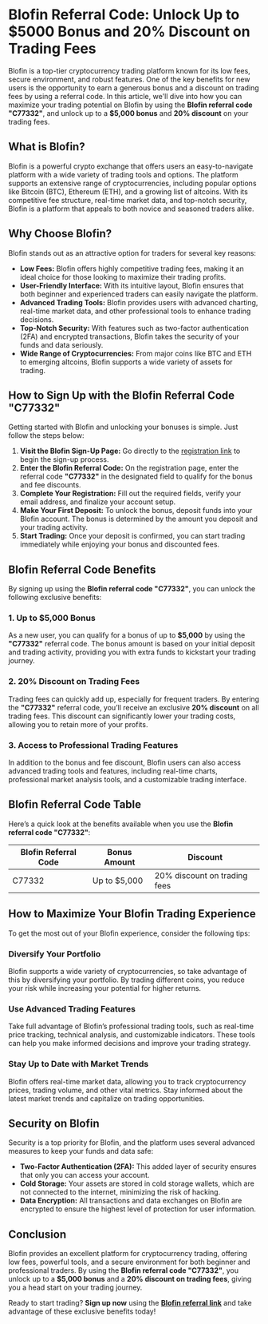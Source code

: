 # Blofin Referral Code: Unlock Up to $5000 Bonus and 20% Discount on Trading Fees

Blofin is a top-tier cryptocurrency trading platform known for its low fees, secure environment, and robust features. One of the key benefits for new users is the opportunity to earn a generous bonus and a discount on trading fees by using a referral code. In this article, we'll dive into how you can maximize your trading potential on Blofin by using the **Blofin referral code "C77332"**, and unlock up to a **$5,000 bonus** and **20% discount** on your trading fees.

## What is Blofin?

Blofin is a powerful crypto exchange that offers users an easy-to-navigate platform with a wide variety of trading tools and options. The platform supports an extensive range of cryptocurrencies, including popular options like Bitcoin (BTC), Ethereum (ETH), and a growing list of altcoins. With its competitive fee structure, real-time market data, and top-notch security, Blofin is a platform that appeals to both novice and seasoned traders alike.

## Why Choose Blofin?

Blofin stands out as an attractive option for traders for several key reasons:

- **Low Fees:** Blofin offers highly competitive trading fees, making it an ideal choice for those looking to maximize their trading profits.
- **User-Friendly Interface:** With its intuitive layout, Blofin ensures that both beginner and experienced traders can easily navigate the platform.
- **Advanced Trading Tools:** Blofin provides users with advanced charting, real-time market data, and other professional tools to enhance trading decisions.
- **Top-Notch Security:** With features such as two-factor authentication (2FA) and encrypted transactions, Blofin takes the security of your funds and data seriously.
- **Wide Range of Cryptocurrencies:** From major coins like BTC and ETH to emerging altcoins, Blofin supports a wide variety of assets for trading.

## How to Sign Up with the Blofin Referral Code "C77332"

Getting started with Blofin and unlocking your bonuses is simple. Just follow the steps below:

1. **Visit the Blofin Sign-Up Page:** Go directly to the [registration link](https://blofin.com/register?referral_code=C77332) to begin the sign-up process.
2. **Enter the Blofin Referral Code:** On the registration page, enter the referral code **"C77332"** in the designated field to qualify for the bonus and fee discounts.
3. **Complete Your Registration:** Fill out the required fields, verify your email address, and finalize your account setup.
4. **Make Your First Deposit:** To unlock the bonus, deposit funds into your Blofin account. The bonus is determined by the amount you deposit and your trading activity.
5. **Start Trading:** Once your deposit is confirmed, you can start trading immediately while enjoying your bonus and discounted fees.

## Blofin Referral Code Benefits

By signing up using the **Blofin referral code "C77332"**, you can unlock the following exclusive benefits:

### 1. **Up to $5,000 Bonus**

As a new user, you can qualify for a bonus of up to **$5,000** by using the **"C77332"** referral code. The bonus amount is based on your initial deposit and trading activity, providing you with extra funds to kickstart your trading journey.

### 2. **20% Discount on Trading Fees**

Trading fees can quickly add up, especially for frequent traders. By entering the **"C77332"** referral code, you’ll receive an exclusive **20% discount** on all trading fees. This discount can significantly lower your trading costs, allowing you to retain more of your profits.

### 3. **Access to Professional Trading Features**

In addition to the bonus and fee discount, Blofin users can also access advanced trading tools and features, including real-time charts, professional market analysis tools, and a customizable trading interface.

## Blofin Referral Code Table

Here’s a quick look at the benefits available when you use the **Blofin referral code "C77332"**:

| **Blofin Referral Code** | **Bonus Amount**          | **Discount**               |
|--------------------------|---------------------------|----------------------------|
| C77332                   | Up to $5,000              | 20% discount on trading fees |

## How to Maximize Your Blofin Trading Experience

To get the most out of your Blofin experience, consider the following tips:

### Diversify Your Portfolio

Blofin supports a wide variety of cryptocurrencies, so take advantage of this by diversifying your portfolio. By trading different coins, you reduce your risk while increasing your potential for higher returns.

### Use Advanced Trading Features

Take full advantage of Blofin’s professional trading tools, such as real-time price tracking, technical analysis, and customizable indicators. These tools can help you make informed decisions and improve your trading strategy.

### Stay Up to Date with Market Trends

Blofin offers real-time market data, allowing you to track cryptocurrency prices, trading volume, and other vital metrics. Stay informed about the latest market trends and capitalize on trading opportunities.

## Security on Blofin

Security is a top priority for Blofin, and the platform uses several advanced measures to keep your funds and data safe:

- **Two-Factor Authentication (2FA):** This added layer of security ensures that only you can access your account.
- **Cold Storage:** Your assets are stored in cold storage wallets, which are not connected to the internet, minimizing the risk of hacking.
- **Data Encryption:** All transactions and data exchanges on Blofin are encrypted to ensure the highest level of protection for user information.

## Conclusion

Blofin provides an excellent platform for cryptocurrency trading, offering low fees, powerful tools, and a secure environment for both beginner and professional traders. By using the **Blofin referral code "C77332"**, you unlock up to a **$5,000 bonus** and a **20% discount on trading fees**, giving you a head start on your trading journey.

Ready to start trading? **Sign up now** using the [**Blofin referral link**](https://blofin.com/register?referral_code=C77332) and take advantage of these exclusive benefits today!

